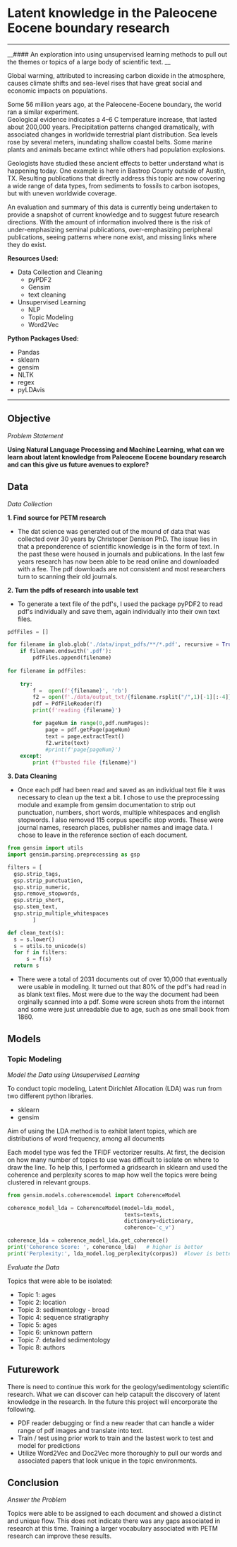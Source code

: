 # Latent knowledge in the Paleocene Eocene boundary research

---

__#### An exploration into using unsupervised learning methods to pull out the themes or topics of a large body of scientific text.  __


Global warming, attributed to increasing carbon dioxide in the atmosphere, causes climate shifts and sea-level rises that have great social and economic impacts on populations.  

Some 56 million years ago, at the Paleocene-Eocene boundary, the world ran a similar experiment.  
Geological evidence indicates a 4–6 C temperature increase, that lasted about 200,000 years. Precipitation patterns changed dramatically, with associated changes in worldwide terrestrial plant distribution. Sea levels rose by several meters, inundating shallow coastal belts. Some marine plants and animals became extinct while others had population explosions. 

Geologists have studied these ancient effects to better understand what is happening today. 
One example is here in Bastrop County outside of Austin, TX.  Resulting publications that directly address this topic are now covering a wide range of data types, from sediments to fossils to carbon isotopes, but with uneven worldwide coverage. 
 
An evaluation and summary of this data is currently being undertaken to provide a snapshot of current knowledge and to suggest future research directions.   With the amount of information involved there is the risk of under-emphasizing seminal publications, over-emphasizing peripheral publications, seeing patterns where none exist, and missing links where they do exist. 



__Resources Used:__
- Data Collection and Cleaning
  - pyPDF2
  - Gensim
  - text cleaning
- Unsupervised Learning
  - NLP
  - Topic Modeling
  - Word2Vec

__Python Packages Used:__
- Pandas
- sklearn
- gensim
- NLTK
- regex
- pyLDAvis

---

## Objective

_Problem Statement_

__Using Natural Language Processing and Machine Learning, what can we learn about latent knowledge from Paleocene Eocene boundary research and can this give us future avenues to explore?__


## Data


_Data Collection_

__1. Find source for PETM research__
  - The dat science was generated out of the mound of data that was collected over 30 years by Christoper Denison PhD. The issue lies in that a preponderence of scientific knowledge is in the form of text.  In the past these were housed in journals and publications.  In the last few years research has now been able to be read online and downloaded with a fee.  The pdf downloads are not consistent and most researchers turn to scanning their old journals. 

__2. Turn the pdfs of research into usable text__
  - To generate a text file of the pdf's, I used the package pyPDF2 to read pdf's individually and save them, again individually into their own text files. 

```python
pdfFiles = []

for filename in glob.glob('./data/input_pdfs/**/*.pdf', recursive = True):  
    if filename.endswith('.pdf'):   
        pdfFiles.append(filename) 
        
for filename in pdfFiles:
   
    try:
        f =  open(f'{filename}', 'rb') 
        f2 = open(f'./data/output_txt/{filename.rsplit("/",1)[-1][:-4]}.txt', 'w') 
        pdf = PdfFileReader(f)
        print(f'reading {filename}')

        for pageNum in range(0,pdf.numPages):
            page = pdf.getPage(pageNum)
            text = page.extractText()
            f2.write(text)
            #print(f'page{pageNum}')
    except:
        print (f"busted file {filename}")
```

__3. Data Cleaning__
  - Once each pdf had been read and saved as an individual text file it was necessary to clean up the text a bit. I chose to use the preprocessing module and example from gensim documentation to strip out punctuation, numbers, short words, multiple whitespaces and english stopwords.   I also removed 115 corpus specific stop words.   These were journal names, research places, publisher names and image data.  I chose to leave in the reference section of each document.  
  
  ```python
from gensim import utils
import gensim.parsing.preprocessing as gsp

filters = [
    gsp.strip_tags,     
    gsp.strip_punctuation,
    gsp.strip_numeric,
    gsp.remove_stopwords, 
    gsp.strip_short, 
    gsp.stem_text,
    gsp.strip_multiple_whitespaces 
          ]

def clean_text(s):
    s = s.lower()
    s = utils.to_unicode(s)
    for f in filters:
        s = f(s)
    return s
```

  -  There were a total of 2031 documents out of over 10,000 that eventually were usable in modeling. It turned out that 80% of the pdf's had read in as blank text files.   Most were due to the way the document had been orginally scanned into a pdf.   Some were screen shots from the internet and some were just unreadable due to age, such as one small book from 1860.    



## Models

### Topic Modeling

_Model the Data using Unsupervised Learning_

To conduct topic modeling, Latent Dirichlet Allocation (LDA) was run from two different python libraries.  
  - sklearn
  - gensim
  
Aim of using the LDA method is to exhibit latent topics, which are distributions of word frequency, among all documents

Each model type was fed the TFIDF vectorizer results. At first, the  decision on how many number of topics to use was difficult to isolate on where to draw the line. To help this, I performed a gridsearch in sklearn and used the coherence and perplexity scores to map how well the topics were being clustered in relevant groups.


```python
from gensim.models.coherencemodel import CoherenceModel

coherence_model_lda = CoherenceModel(model=lda_model,
                                     texts=texts,
                                     dictionary=dictionary,
                                     coherence='c_v')

coherence_lda = coherence_model_lda.get_coherence()
print('Coherence Score: ', coherence_lda)   # higher is better
print('Perplexity:', lda_model.log_perplexity(corpus))  #lower is better
```


_Evaluate the Data_

Topics that were able to be isolated:
- Topic 1: ages 
- Topic 2: location
- Topic 3: sedimentology - broad
- Topic 4: sequence stratigraphy
- Topic 5: ages
- Topic 6: unknown pattern
- Topic 7: detailed sedimentology
- Topic 8: authors



## Futurework

There is need to continue this work for the geology/sedimentology scientific research.  What we can discover can help catapult the discovery of latent knowledge in the research.  In the future this project will encorporate the following. 

- PDF reader debugging or find a new reader that can handle a wider range of pdf images and translate into text.  
- Train / test using prior work to train and the lastest work to test and model for predictions
- Utilize Word2Vec and Doc2Vec more thoroughly to pull our words and associated papers that look unique in the topic environments. 


## Conclusion

_Answer the Problem_

Topics were able to be assigned to each document and showed a distinct and unique flow.  This does not indicate there was any gaps associated in research at this time.  Training a larger vocabulary associated with PETM research can improve these results.   


